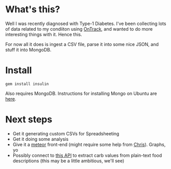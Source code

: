 What's this?
============

Well I was recently diagnosed with Type-1 Diabetes. I've been collecting lots of data related to my condiiton using [OnTrack](https://play.google.com/store/apps/details?id=com.gexperts.ontrack), and wanted to do more interesting things with it. Hence this.

For now all it does is ingest a CSV file, parse it into some nice JSON, and stuff it into MongoDB.

Install
=======

    gem install insulin

Also requires MongoDB. Instructions for installing Mongo on Ubuntu are [here](http://docs.mongodb.org/manual/tutorial/install-mongodb-on-debian-or-ubuntu-linux/).

Next steps
==========

* Get it generating custom CSVs for Spreadsheeting
* Get it doing some analysis
* Give it a [meteor](http://meteor.com/) front-end (might require some help from [Chris](https://github.com/mrchrisadams)). Graphs, yo
* Possibly connect to [this API](http://platform.fatsecret.com/api/) to extract carb values from plain-text food descriptions (this may be a little ambitious, we'll see)


